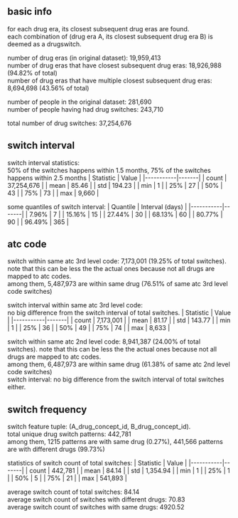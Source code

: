 ## basic info
for each drug era, its closest subsequent drug eras are found. \
each combination of (drug era A, its closest subsequent drug era B) is deemed as a drugswitch.

number of drug eras (in original dataset): 19,959,413 \
number of drug eras that have closest subsequent drug eras: 18,926,988 (94.82% of total) \
number of drug eras that have multiple closest subsequent drug eras: 8,694,698 (43.56% of total)

number of people in the original dataset: 281,690 \
number of people having had drug switches: 243,710

total number of drug switches: 37,254,676

## switch interval
switch interval statistics: \
50% of the switches happens within 1.5 months, 75% of the switches happens within 2.5 months
| Statistic | Value |
|-----------|-------|
| count | 37,254,676 |
| mean | 85.46 |
| std | 194.23 |
| min | 1 |
| 25% | 27 |
| 50% | 43 |
| 75% | 73 |
| max | 9,660 |


some quantiles of switch interval:
| Quantile | Interval (days) |
|-----------|-------|
| 7.96% | 7 |
| 15.16% | 15 |
| 27.44% | 30 |
| 68.13% | 60 |
| 80.77% | 90 |
| 96.49% | 365 |

## atc code
switch within same atc 3rd level code: 7,173,001 (19.25% of total switches). note that this can be less the the actual ones because not all drugs are mapped to atc codes. \
among them, 5,487,973 are within same drug (76.51% of same atc 3rd level code switches)

switch interval within same atc 3rd level code: \
no big difference from the switch interval of total switches.
| Statistic | Value |
|-----------|-------|
| count | 7,173,001 |
| mean | 81.17 |
| std | 143.77 |
| min | 1 |
| 25% | 36 |
| 50% | 49 |
| 75% | 74 |
| max | 8,633 |


switch within same atc 2nd level code: 8,941,387 (24.00% of total switches). note that this can be less the the actual ones because not all drugs are mapped to atc codes. \
among them, 6,487,973 are within same drug (61.38% of same atc 2nd level code switches)\
switch interval: no big difference from the switch interval of total switches either.

## switch frequency
switch feature tuple: (A_drug_concept_id, B_drug_concept_id). \
total unique drug switch patterns: 442,781 \
among them, 1215 patterns are with same drug (0.27%), 441,566 patterns are with different drugs (99.73%)

statistics of switch count of total switches:
| Statistic | Value |
|-----------|-------|
| count | 442,781 |
| mean | 84.14 |
| std | 1,354.94 |
| min | 1 |
| 25% | 1 |
| 50% | 5 |
| 75% | 21 |
| max | 541,893 |

average switch count of total switches: 84.14 \
average switch count of switches with different drugs: 70.83 \
average switch count of switches with same drugs: 4920.52
